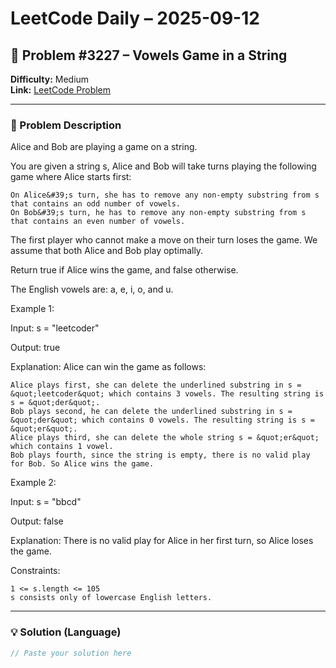 # LeetCode Daily – 2025-09-12

## 🧠 Problem #3227 – **Vowels Game in a String**
**Difficulty:** Medium  
**Link:** [LeetCode Problem](https://leetcode.com/problems/vowels-game-in-a-string)

---

### 📝 Problem Description

Alice and Bob are playing a game on a string.

You are given a string s, Alice and Bob will take turns playing the following game where Alice starts first:


	On Alice&#39;s turn, she has to remove any non-empty substring from s that contains an odd number of vowels.
	On Bob&#39;s turn, he has to remove any non-empty substring from s that contains an even number of vowels.


The first player who cannot make a move on their turn loses the game. We assume that both Alice and Bob play optimally.

Return true if Alice wins the game, and false otherwise.

The English vowels are: a, e, i, o, and u.

 
Example 1:


Input: s = &quot;leetcoder&quot;

Output: true

Explanation:
Alice can win the game as follows:


	Alice plays first, she can delete the underlined substring in s = &quot;leetcoder&quot; which contains 3 vowels. The resulting string is s = &quot;der&quot;.
	Bob plays second, he can delete the underlined substring in s = &quot;der&quot; which contains 0 vowels. The resulting string is s = &quot;er&quot;.
	Alice plays third, she can delete the whole string s = &quot;er&quot; which contains 1 vowel.
	Bob plays fourth, since the string is empty, there is no valid play for Bob. So Alice wins the game.



Example 2:


Input: s = &quot;bbcd&quot;

Output: false

Explanation:
There is no valid play for Alice in her first turn, so Alice loses the game.


 
Constraints:


	1 <= s.length <= 105
	s consists only of lowercase English letters.

---

### 💡 Solution (Language)

```cpp
// Paste your solution here
